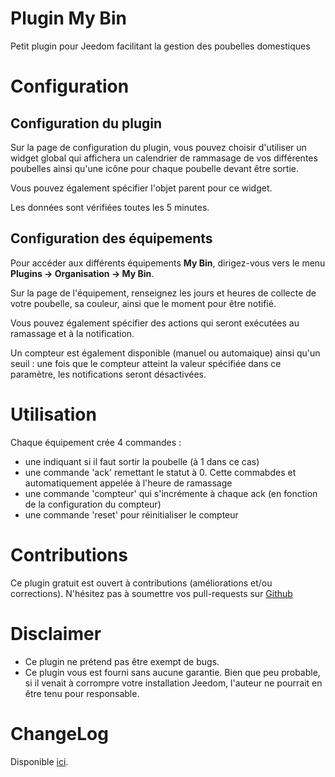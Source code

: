 # Plugin My Bin

Petit plugin pour Jeedom facilitant la gestion des poubelles domestiques

# Configuration

## Configuration du plugin

Sur la page de configuration du plugin, vous pouvez choisir d'utiliser un widget global qui affichera un calendrier de rammasage de vos différentes poubelles ainsi qu'une icône pour chaque poubelle devant être sortie.

Vous pouvez également spécifier l'objet parent pour ce widget.

Les données sont vérifiées toutes les 5 minutes.

## Configuration des équipements

Pour accéder aux différents équipements **My Bin**, dirigez-vous vers le menu **Plugins → Organisation → My Bin**.

Sur la page de l'équipement, renseignez les jours et heures de collecte de votre poubelle, sa couleur, ainsi que le moment pour être notifié.

Vous pouvez également spécifier des actions qui seront exécutées au ramassage et à la notification.

Un compteur est également disponible (manuel ou automaique) ainsi qu'un seuil : une fois que le compteur atteint la valeur spécifiée dans ce paramètre, les notifications seront désactivées. 

# Utilisation

Chaque équipement crée 4 commandes :
- une indiquant si il faut sortir la poubelle (à 1 dans ce cas)
- une commande 'ack' remettant le statut à 0. Cette commabdes et automatiquement appelée à l'heure de ramassage
- une commande 'compteur' qui s'incrémente à chaque ack (en fonction de la configuration du compteur)
- une commande 'reset' pour réinitialiser le compteur

# Contributions

Ce plugin gratuit est ouvert à contributions (améliorations et/ou corrections). N'hésitez pas à soumettre vos pull-requests sur <a href="https://github.com/hugoKs3/plugin-mybin" target="_blank">Github</a>

# Disclaimer

-   Ce plugin ne prétend pas être exempt de bugs.
-   Ce plugin vous est fourni sans aucune garantie. Bien que peu probable, si il venait à corrompre votre installation Jeedom, l'auteur ne pourrait en être tenu pour responsable.

# ChangeLog
Disponible [ici](./changelog.html).
